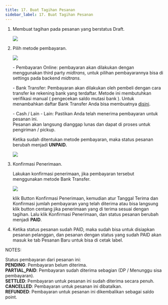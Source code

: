 ```yaml
---
title: 17. Buat Tagihan Pesanan
sidebar_label: 17. Buat Tagihan Pesanan
---
```

1. M﻿embuat tagihan pada pesanan yang berstatus Draft.

   ![](/img/16.-buat-tagihan-pesanan.png)
2. P﻿ilih metode pembayaran.

   ![](/img/16.-tampilan-ketika-klik-buat-tagihan.png)

   \-﻿ Pembayaran Online: pembayaran akan dilakukan dengan menggunakan third party *midtrans,* untuk pilihan pembayarannya bisa di settings pada backend *midtrans.*

   \-﻿ Bank Transfer: Pembayaran akan dilakukan oleh pembeli dengan cara transfer ke rekening bank yang terdaftar. Metode ini membutuhkan verifikasi manual ( pengecekan saldo mutasi bank ). Untuk menambahkan daftar Bank Transfer Anda bisa membuatnya [disini](https://onee.netlify.app/dashboard/rekening-bank).

   \-﻿ Cash / Lain - Lain: Pastikan Anda telah menerima pembayaran untuk pesanan ini.\
   Pesanan akan langsung dianggap lunas dan dapat di proses untuk pengiriman / pickup.

   K﻿etika sudah ditentukan metode pembayaran, maka status pesanan berubah menjadi **UNPAID.**

   ![](/img/16.-pesanan-unpaid.png)
3. K﻿onfirmasi Penerimaan.

   L﻿akukan konfirmasi penerimaan, jika pembayaran tersebut menggunakan metode Bank Transfer.

   ![](/img/16.-konfirmasi-penerimaan.png)

   k﻿lik Button Konfirmasi Penerimaan, kemudian atur Tanggal Terima dan Konfirmasi jumlah pembayaran yang telah diterima atau bisa langsung klik button centang jika penerimaan yang di terima sesuai dengan tagihan. Lalu klik Konfirmasi Penerimaan, dan status pesanan berubah menjadi **PAID**.
4. K﻿etika status pesanan sudah PAID, maka sudah bisa untuk disiapkan pesanan pelanggan, dan pesanan dengan status yang sudah PAID akan masuk ke tab Pesanan Baru untuk bisa di cetak label.



N﻿OTES: 

Status pembayaran dari pesanan ini:\
**PENDING**: Pembayaran belum diterima.\
**PARTIAL_PAID**: Pembayaran sudah diterima sebagian (DP / Menunggu sisa pembayaran).\
**SETTLED**: Pembayaran untuk pesanan ini sudah diterima secara penuh.\
**CANCELLED**: Pembayaran untuk pesanan ini dibatalkan.\
**REFUNDED**: Pembayaran untuk pesanan ini dikembalikan sebagai saldo point.
